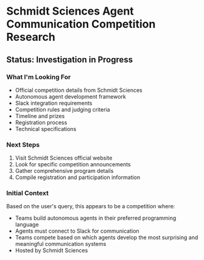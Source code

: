 # Schmidt Sciences Agent Communication Competition Research
## Status: Investigation in Progress

### What I'm Looking For
- Official competition details from Schmidt Sciences
- Autonomous agent development framework
- Slack integration requirements
- Competition rules and judging criteria
- Timeline and prizes
- Registration process
- Technical specifications

### Next Steps
1. Visit Schmidt Sciences official website
2. Look for specific competition announcements
3. Gather comprehensive program details
4. Compile registration and participation information

### Initial Context
Based on the user's query, this appears to be a competition where:
- Teams build autonomous agents in their preferred programming language
- Agents must connect to Slack for communication
- Teams compete based on which agents develop the most surprising and meaningful communication systems
- Hosted by Schmidt Sciences